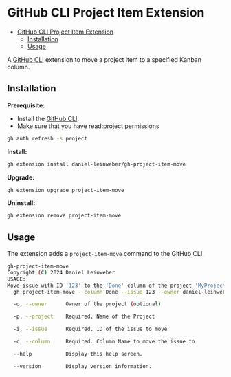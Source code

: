 # GitHub CLI Project Item Extension

<!--toc:start-->
- [GitHub CLI Project Item Extension](#github-cli-project-item-extension)
  - [Installation](#installation)
  - [Usage](#usage)
<!--toc:end-->

A [GitHub CLI](https://github.com/cli/cli) extension to move a project item to a specified Kanban column.

## Installation

**Prerequisite:**

- Install the [GitHub CLI](https://github.com/cli/cli).
- Make sure that you have read:project permissions

```bash
gh auth refresh -s project
```

**Install:**

```bash
gh extension install daniel-leinweber/gh-project-item-move
```

**Upgrade:**

```bash
gh extension upgrade project-item-move
```

**Uninstall:**

```bash
gh extension remove project-item-move
```

## Usage

The extension adds a `project-item-move` command to the GitHub CLI.

```bash
gh-project-item-move
Copyright (C) 2024 Daniel Leinweber
USAGE:
Move issue with ID '123' to the 'Done' column of the project 'MyProject':
  gh project-item-move --column Done --issue 123 --owner daniel-leinweber --project MyProject

  -o, --owner      Owner of the project (optional)

  -p, --project    Required. Name of the Project

  -i, --issue      Required. ID of the issue to move

  -c, --column     Required. Column Name to move the issue to

  --help           Display this help screen.

  --version        Display version information.
```
